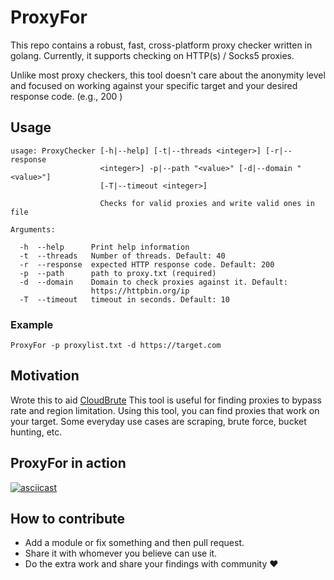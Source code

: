 # ProxyFor

This repo contains a robust, fast, cross-platform proxy checker written in golang.
Currently, it supports checking on HTTP(s) / Socks5 proxies.

Unlike most proxy checkers, this tool doesn't care about the anonymity level and focused on working against your specific target and your desired response code. (e.g., 200 )

## Usage

```
usage: ProxyChecker [-h|--help] [-t|--threads <integer>] [-r|--response
                    <integer>] -p|--path "<value>" [-d|--domain "<value>"]
                    [-T|--timeout <integer>]

                    Checks for valid proxies and write valid ones in file

Arguments:

  -h  --help      Print help information
  -t  --threads   Number of threads. Default: 40
  -r  --response  expected HTTP response code. Default: 200
  -p  --path      path to proxy.txt (required)
  -d  --domain    Domain to check proxies against it. Default:
                  https://httpbin.org/ip
  -T  --timeout   timeout in seconds. Default: 10

```

### Example

```
ProxyFor -p proxylist.txt -d https://target.com
```

## Motivation

Wrote this to aid [CloudBrute]("https://github.com/0xsha/cloudbrute")
This tool is useful for finding proxies to bypass rate and region limitation. Using this tool, you can find proxies that work on your target. Some everyday use cases are scraping, brute force, bucket hunting, etc.

## ProxyFor in action

[![asciicast](https://asciinema.org/a/gK5bVyEE9CYBLP8fYoy3IavFF.svg)](https://asciinema.org/a/gK5bVyEE9CYBLP8fYoy3IavFF)

## How to contribute

- Add a module or fix something and then pull request.
- Share it with whomever you believe can use it.
- Do the extra work and share your findings with community &hearts;
